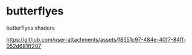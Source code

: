 # butterflyes
 butterflyes shaders
 

https://github.com/user-attachments/assets/f8551c97-484e-40f7-84ff-052d681ff207

